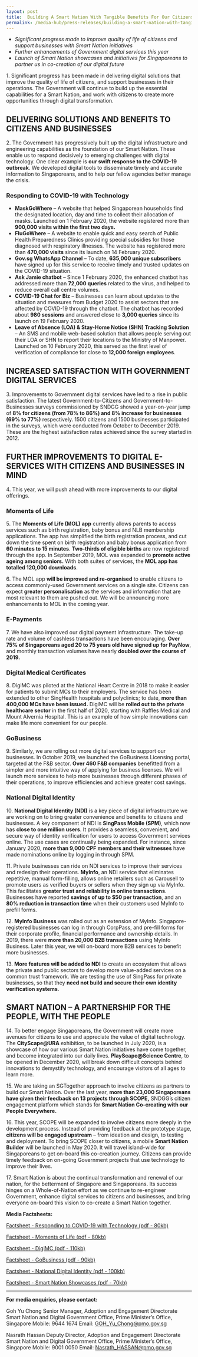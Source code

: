 ```yaml
---
layout: post
title:  Building A Smart Nation With Tangible Benefits For Our Citizens And Businesses
permalink: /media-hub/press-releases/building-a-smart-nation-with-tangible-benefits--for-our-citizens-and-businesses
---
```


  * _Significant progress made to improve quality of life of citizens and support businesses with Smart Nation initiatives_
  * _Further enhancements of Government digital services this year_
  * _Launch of Smart Nation showcases and initiatives for Singaporeans to partner us in co-creation of our digital future_

1\. Significant progress has been made in delivering digital solutions that improve the quality of life of citizens, and support businesses in their operations. The Government will continue to build up the essential capabilities for a Smart Nation, and work with citizens to create more opportunities through digital transformation.

## DELIVERING SOLUTIONS AND BENEFITS TO CITIZENS AND BUSINESSES

2\. The Government has progressively built up the digital infrastructure and engineering capabilities as the foundation of our Smart Nation. These enable us to respond decisively to emerging challenges with digital technology. One clear example is  **our swift response to the COVID-19 outbreak**. We developed digital tools to disseminate timely and accurate information to Singaporeans, and to help our fellow agencies better manage the crisis.

### Responding to COVID-19 with Technology

* **MaskGoWhere** – A website that helped Singaporean households find the designated location, day and time to collect their allocation of masks. Launched on 1 February 2020, the website registered more than  **900,000 visits within the first two days.**
* **FluGoWhere** – A website to enable quick and easy search of Public Health Preparedness Clinics providing special subsidies for those diagnosed with respiratory illnesses. The website has registered more than  **470,000 visits**  since its launch on 14 February 2020.  
* **Gov.sg WhatsApp Channel** – To date,  **635,000 unique subscribers**  have signed up for this service to receive timely and trusted updates on the COVID-19 situation.
* **Ask Jamie chatbot** – Since 1 February 2020, the enhanced chatbot has addressed more than  **72,000 queries**  related to the virus, and helped to reduce overall call centre volumes.
* **COVID-19 Chat for Biz** – Businesses can learn about updates to the situation and measures from Budget 2020 to assist sectors that are affected by COVID-19 through the chatbot. The chatbot has recorded about  **980 sessions**  and answered close to  **3,000 queries**  since its launch on 19 February 2020.
* **Leave of Absence (LOA) & Stay-Home Notice (SHN) Tracking Solution** – An SMS and mobile web-based solution that allows people serving out their LOA or SHN to report their locations to the Ministry of Manpower. Launched on 10 February 2020, this served as the first level of verification of compliance for close to  **12,000 foreign employees**.

## INCREASED SATISFACTION WITH GOVERNMENT DIGITAL SERVICES

3\. Improvements to Government digital services have led to a rise in public satisfaction. The latest Government-to-Citizens and Government-to-Businesses surveys commissioned by SNDGG showed a year-on-year jump of  **8% for citizens (from 78% to 86%) and 8% increase for businesses (69% to 77%)** respectively. 1500 citizens and 1500 businesses participated in the surveys, which were conducted from October to December 2019. These are the highest satisfaction rates achieved since the survey started in 2012.

## FURTHER IMPROVEMENTS TO DIGITAL E-SERVICES WITH CITIZENS AND BUSINESSES IN MIND

4\. This year, we will push ahead with more improvements to our digital offerings.

### Moments of Life

5\. The  **Moments of Life (MOL)**  **app**  currently allows parents to access services such as birth registration, baby bonus and NLB membership applications. The app has simplified the birth registration process, and cut down the time spent on birth registration and baby bonus application from  **60 minutes to 15 minutes**.  **Two-thirds of eligible births**  are now registered through the app. In September 2019, MOL was expanded to  **promote active ageing among seniors.** With both suites of services, the  **MOL app has totalled 120,000 downloads**.

6\. The MOL app  **will be improved and re-organised**  to enable citizens to access commonly-used Government services on a single site. Citizens can expect **greater personalisation**  as the services and information that are most relevant to them are pushed out. We will be announcing more enhancements to MOL in the coming year.

### E-Payments

7\. We have also improved our digital payment infrastructure. The take-up rate and volume of cashless transactions have been encouraging.  **Over 75% of Singaporeans aged 20 to 75 years old have signed up for PayNow**, and monthly transaction volumes have nearly  **doubled over the course of 2019.**

### Digital Medical Certificates

8\. DigiMC was piloted at the National Heart Centre in 2018 to make it easier for patients to submit MCs to their employers. The service has been extended to other SingHealth hospitals and polyclinics; to date,  **more than 400,000 MCs have been issued.** DigiMC will be  **rolled out to the private healthcare sector**  in the first half of 2020, starting with Raffles Medical and Mount Alvernia Hospital. This is an example of how simple innovations can make life more convenient for our people.

### GoBusiness

9\. Similarly, we are rolling out more digital services to support our businesses. In October 2019, we launched the GoBusiness Licensing portal, targeted at the F&B sector.  **Over 460 F&B companies**  benefitted from a simpler and more intuitive way of applying for business licenses. We will launch more services to help more businesses through different phases of their operations, to improve efficiencies and achieve greater cost savings.

### National Digital Identity

10\. **National Digital Identity (NDI)** is a key piece of digital infrastructure we are working on to bring greater convenience and benefits to citizens and businesses. A key component of NDI is  **SingPass Mobile (SPM)**, which now has  **close to one million users**. It provides a seamless, convenient, and secure way of identity verification for users to access Government services online. The use cases are continually being expanded. For instance, since January 2020,  **more than 9,000 CPF members and their witnesses**  have made nominations online by logging in through SPM.

11\. Private businesses can ride on NDI services to improve their services and redesign their operations.  **MyInfo**, an NDI service that eliminates repetitive, manual form-filling, allows online retailers such as Carousell to promote users as verified buyers or sellers when they sign up via MyInfo. This facilitates  **greater trust and reliability in online transactions**. Businesses have reported  **savings of up to $50 per transaction**, and an  **80% reduction in transaction time** when their customers used MyInfo to prefill forms.

12\. **MyInfo Business**  was rolled out as an extension of MyInfo. Singapore-registered businesses can log in through CorpPass, and pre-fill forms for their corporate profile, financial performance and ownership details. In 2019, there were  **more than 20,000 B2B transactions**  using MyInfo Business.  Later this year, we will on-board more B2B services to benefit more businesses.

13\. **More features will be added to NDI**  to create an ecosystem that allows the private and public sectors to develop more value-added services on a common trust framework. We are testing the use of SingPass for private businesses, so that they **need not build and secure their own identity verification systems**.

## SMART NATION – A PARTNERSHIP FOR THE PEOPLE, WITH THE PEOPLE

14\. To better engage Singaporeans, the Government will create more avenues for citizens to use and appreciate the value of digital technology. The  **CityScape@URA**  exhibition, to be launched in July 2020, is a showcase of how our various Smart Nation initiatives have come together, and become integrated into our daily lives.  **PlayScape@Science Centre**, to be opened in December 2020, will break down difficult concepts behind innovations to demystify technology, and encourage visitors of all ages to learn more.

15\. We are taking an SGTogether approach to involve citizens as partners to build our Smart Nation. Over the last year,  **more than 23,000 Singaporeans have given their feedback on 13 projects through SCOPE,** SNDGG’s citizen engagement platform which stands for  **Smart Nation Co-creating with our People Everywhere.**

16\. This year, SCOPE will be expanded to involve citizens more deeply in the development process. Instead of providing feedback at the prototype stage,  **citizens will be engaged upstream** – from ideation and design, to testing and deployment. To bring SCOPE closer to citizens, a mobile  **Smart Nation Builder** will be launched in May 2020. It will travel island-wide for Singaporeans to get on-board this co-creation journey. Citizens can provide timely feedback on on-going Government projects that use technology to improve their lives.

17\. Smart Nation is about the continual transformation and renewal of our nation, for the betterment of Singapore and Singaporeans. Its success hinges on a Whole-of-Nation effort as we continue to re-engineer Government, enhance digital services to citizens and businesses, and bring everyone on-board this vision to co-create a Smart Nation together.

**Media Factsheets:**

[Factsheet - Responding to COVID-19 with Technology (pdf - 80kb)](/files/press-releases/2020/factsheet-responding-to-covid-19-with-technology-28Feb20.pdf)

[Factsheet - Moments of Life (pdf - 80kb)](/files/press-releases/2020/factsheet-moments-of-life-28Feb20.pdf)

[Factsheet - DigiMC (pdf - 110kb)](/files/press-releases/2020/factsheet-digimc-28Feb20.pdf)

[Factsheet - GoBusiness (pdf - 90kb)](/files/press-releases/2020/factsheet-gobusiness-28Feb20.pdf)

[Factsheet - National Digital Identity (pdf - 100kb)](/files/press-releases/2020/factsheet-national-digital-identity-28Feb20.pdf)

[Factsheet - Smart Nation Showcases (pdf - 70kb)](/files/press-releases/2020/factsheet-smart-nation-showcases-28Feb20.pdf)

---

**For media enquiries, please contact:**

Goh Yu Chong
Senior Manager, Adoption and Engagement Directorate
Smart Nation and Digital Government Office, Prime Minister’s Office, Singapore
Mobile: 9644 1674
Email:  [GOH_Yu_Chong@pmo.gov.sg](mailto:GOH_Yu_Chong@pmo.gov.sg)

Nasrath Hassan
Deputy Director, Adoption and Engagement Directorate
Smart Nation and Digital Government Office, Prime Minister’s Office, Singapore
Mobile: 9001 0050
Email: [Nasrath_HASSAN@pmo.gov.sg](mailto:Nasrath_HASSAN@pmo.gov.sg)
